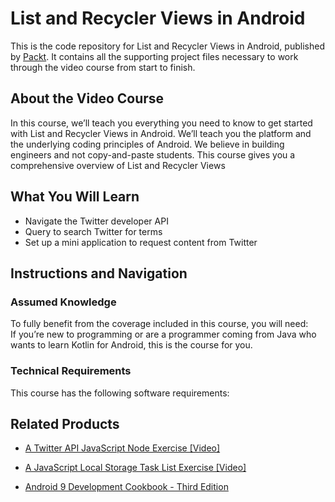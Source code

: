 # List and Recycler Views in Android
This is the code repository for List and Recycler Views in Android, published by [Packt](https://www.packtpub.com/?utm_source=github). It contains all the supporting project files necessary to work through the video course from start to finish.
## About the Video Course
In this course, we’ll teach you everything you need to know to get started with List and Recycler Views in Android. We’ll teach you the platform and the underlying coding principles of Android. We believe in building engineers and not copy-and-paste students. 
This course gives you a comprehensive overview of List and Recycler Views

<H2>What You Will Learn</H2>
<DIV class=book-info-will-learn-text>
<UL>
<LI>Navigate the Twitter developer API 
<LI>Query to search Twitter for terms 
<LI>Set up a mini application to request content from Twitter </LI></UL></DIV>

## Instructions and Navigation
### Assumed Knowledge
To fully benefit from the coverage included in this course, you will need:<br/>
If you’re new to programming or are a programmer coming from Java who wants to learn Kotlin for Android, this is the course for you.
### Technical Requirements
This course has the following software requirements:<br/>
  

## Related Products
* [A Twitter API JavaScript Node Exercise [Video]](https://www.packtpub.com/web-development/twitter-api-javascript-node-exercise-video?utm_source=github&utm_medium=repository&utm_campaign=9781789611724)

* [A JavaScript Local Storage Task List Exercise [Video]](https://www.packtpub.com/application-development/javascript-local-storage-task-list-exercise-video?utm_source=github&utm_medium=repository&utm_campaign=9781789801460)

* [Android 9 Development Cookbook - Third Edition](https://www.packtpub.com/application-development/android-9-development-cookbook-third-edition?utm_source=github&utm_medium=repository&utm_campaign=9781788991216)
